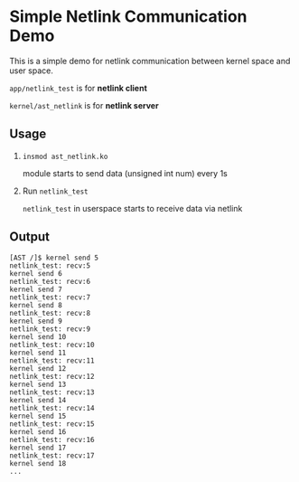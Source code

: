 # Simple Netlink Communication Demo

This is a simple demo for netlink communication between kernel space and user space.

```app/netlink_test``` is for **netlink client**

```kernel/ast_netlink``` is for **netlink server**

## Usage

1. ```insmod ast_netlink.ko```

    module starts to send data (unsigned int num) every 1s

2. Run ```netlink_test```

    ```netlink_test``` in userspace starts to receive data via netlink

## Output

```console
[AST /]$ kernel send 5
netlink_test: recv:5
kernel send 6
netlink_test: recv:6
kernel send 7
netlink_test: recv:7
kernel send 8
netlink_test: recv:8
kernel send 9
netlink_test: recv:9
kernel send 10
netlink_test: recv:10
kernel send 11
netlink_test: recv:11
kernel send 12
netlink_test: recv:12
kernel send 13
netlink_test: recv:13
kernel send 14
netlink_test: recv:14
kernel send 15
netlink_test: recv:15
kernel send 16
netlink_test: recv:16
kernel send 17
netlink_test: recv:17
kernel send 18
...
```
